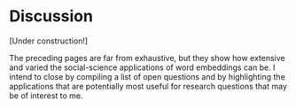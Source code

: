 # Discussion

[Under construction!]

The preceding pages are far from exhaustive, but they show how extensive and varied the social-science applications of word embeddings can be. I intend to close by compiling a list of open questions and by highlighting the applications that are potentially most useful for research questions that may be of interest to me.
